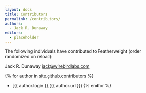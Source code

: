 ```yaml
---
layout: docs
title: Contributors
permalink: /contributors/
authors:
  - Jack R. Dunaway
editors:
  - placeholder
---
```


The following individuals have contributed to Featherweight (order randomized on reload):

Jack R. Dunaway <jack@wirebirdlabs.com>

{% for author in site.github.contributors %}
  * [{{ author.login }}]({{ author.url }})
{% endfor %}